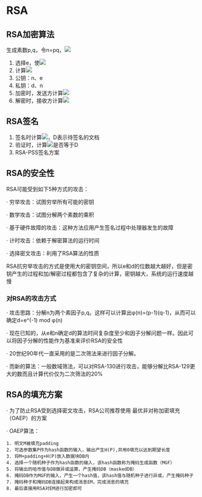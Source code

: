 # RSA

## RSA加密算法

生成素数p,q，令n=pq，![](https://tva1.sinaimg.cn/large/006tNbRwly1gaibuzcm84j304m00i0kz.jpg)

1. 选择e，使![](https://tva1.sinaimg.cn/large/006tNbRwly1gaibw14pguj303g00i0iy.jpg)
2. 计算![](https://tva1.sinaimg.cn/large/006tNbRwly1gaibxeh824j304d00k0l6.jpg)
3. 公钥：n、e
4. 私钥：d、n
5. 加密时，发送方计算![](https://tva1.sinaimg.cn/large/006tNbRwly1gaibxtv5ecj303t00i0iw.jpg)
6. 解密时，接收方计算![](https://tva1.sinaimg.cn/large/006tNbRwly1gaibyaij0vj308n00k0ob.jpg)

## RSA签名

1. 签名时计算![](https://tva1.sinaimg.cn/large/006tNbRwly1gaibyse2qaj301n00g0aq.jpg)，D表示待签名的文档
2. 验证时，计算![](https://tva1.sinaimg.cn/large/006tNbRwly1gaibz9iwwhj300i00d07b.jpg)是否等于D
3. RSA-PSS签名方案

## RSA的安全性

RSA可能受到如下5种方式的攻击：

· 穷举攻击：试图穷举所有可能的密钥

· 数学攻击：试图分解两个素数的乘积

· 基于硬件故障的攻击：这种方法应用产生签名过程中处理器发生的故障

· 计时攻击：依赖于解密算法的运行时间

· 选择密文攻击：利用了RSA算法的性质

RSA抗穷举攻击的方式是使用大的密钥空间，所以e和d的位数越大越好，但是密钥产生的过程和加/解密过程都包含了复杂的计算，密钥越大，系统的运行速度越慢

### 对RSA的攻击方式
· 攻击思路：分解n为两个素因子p,q。这样可以计算出φ(n)=(p-1)(q-1)，从而可以确定d=e^(-1) mod φ(n) 

· 现在已知的，从e和n确定d的算法时间复杂度至少和因子分解问题一样。因此可以将因子分解的性能作为基准来评价RSA的安全性

· 20世纪90年代一直采用的是二次筛法来进行因子分解。

· 而新的算法：一般数域筛法，可以对RSA-130进行攻击，能够分解比RSA-129更大的数而且计算代价仅为二次筛法的20%

## RSA的填充方案
· 为了防止RSA受到选择密文攻击，RSA公司推荐使用 最优非对称加密填充（OAEP）的方案

· OAEP算法：
```
1. 明文M被填充padding
2. 可选参数集P作为hash函数的输入，输出产生H(P),并用0填充以达到期望长度
3. 将M+padding+H(P)放入数据块DB内
4. 选择一个随机种子作为hash函数的输入，该hash函数称为掩码生成函数（MGF）
5. 将输出的哈市值与DB做异或运算，产生掩码DB（maskedDB）
6. 掩码DB作为MGF的输入，产生一个hash值，该hash值与随机种子进行异或，产生掩码种子
7. 掩码种子和掩码DB连接起来构成消息EM，完成消息的填充
8. 最后直接用RSA对EM进行加密即可
```

